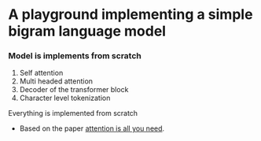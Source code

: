 # A playground implementing a simple bigram language model

### Model is implements from scratch

1. Self attention
2. Multi headed attention
3. Decoder of the transformer block
4. Character level tokenization

Everything is implemented from scratch

- Based on the paper [attention is all you need]("https://arxiv.org/abs/1706.03762").
